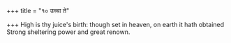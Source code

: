 +++
title = "१० उच्चा ते"

+++
High is thy juice's birth: though set in heaven, on earth it hath obtained  
     Strong sheltering power and great renown.